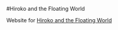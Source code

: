 #Hiroko and the Floating World

Website for [Hiroko and the Floating World](http://mostlyepic.com/hiroko)
